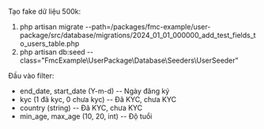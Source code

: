 Tạo fake dữ liệu 500k:
1. php artisan migrate --path=/packages/fmc-example/user-package/src/database/migrations/2024_01_01_000000_add_test_fields_to_users_table.php
2. php artisan db:seed --class="FmcExample\UserPackage\Database\Seeders\UserSeeder"

Đầu vào filter:
- end_date, start_date (Y-m-d) -- Ngày đăng ký
- kyc (1 đã kyc, 0 chưa kyc) -- Đã KYC, chưa KYC
- country (string) -- Đã KYC, chưa KYC
- min_age, max_age (10, 20, int)  -- Độ tuổi
